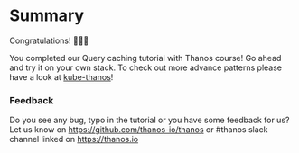 # Summary

Congratulations! 🎉🎉🎉

You completed our Query caching tutorial with Thanos course!
Go ahead and try it on your own stack.
To check out more advance patterns please have a look at [kube-thanos](https://github.com/thanos-io/kube-thanos)!

### Feedback

Do you see any bug, typo in the tutorial or you have some feedback for us?
Let us know on https://github.com/thanos-io/thanos or #thanos slack channel linked on https://thanos.io
